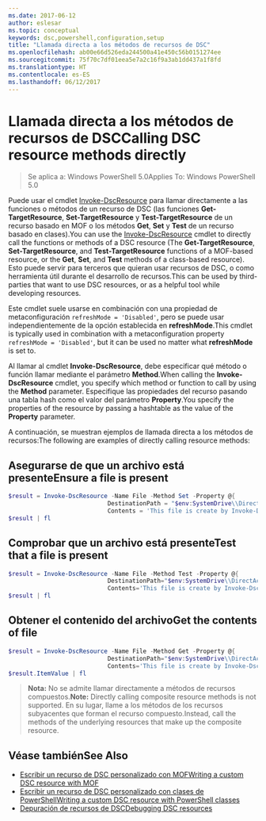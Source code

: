 ```yaml
---
ms.date: 2017-06-12
author: eslesar
ms.topic: conceptual
keywords: dsc,powershell,configuration,setup
title: "Llamada directa a los métodos de recursos de DSC"
ms.openlocfilehash: ab00e66d526eda244500a41e450c56b0151274ee
ms.sourcegitcommit: 75f70c7df01eea5e7a2c16f9a3ab1dd437a1f8fd
ms.translationtype: HT
ms.contentlocale: es-ES
ms.lasthandoff: 06/12/2017
---
```

# <a name="calling-dsc-resource-methods-directly"></a><span data-ttu-id="ffcbf-103">Llamada directa a los métodos de recursos de DSC</span><span class="sxs-lookup"><span data-stu-id="ffcbf-103">Calling DSC resource methods directly</span></span>

><span data-ttu-id="ffcbf-104">Se aplica a: Windows PowerShell 5.0</span><span class="sxs-lookup"><span data-stu-id="ffcbf-104">Applies To: Windows PowerShell 5.0</span></span>

<span data-ttu-id="ffcbf-105">Puede usar el cmdlet [Invoke-DscResource](https://technet.microsoft.com/en-us/library/mt517869.aspx) para llamar directamente a las funciones o métodos de un recurso de DSC (las funciones **Get-TargetResource**, **Set-TargetResource** y **Test-TargetResource** de un recurso basado en MOF o los métodos **Get**, **Set** y **Test** de un recurso basado en clases).</span><span class="sxs-lookup"><span data-stu-id="ffcbf-105">You can use the [Invoke-DscResource](https://technet.microsoft.com/en-us/library/mt517869.aspx) cmdlet to directly call the functions or methods of a DSC resource (The **Get-TargetResource**, **Set-TargetResource**, and **Test-TargetResource** functions of a MOF-based resource, or the **Get**, **Set**, and **Test** methods of a class-based resource).</span></span> <span data-ttu-id="ffcbf-106">Esto puede servir para terceros que quieran usar recursos de DSC, o como herramienta útil durante el desarrollo de recursos.</span><span class="sxs-lookup"><span data-stu-id="ffcbf-106">This can be used by third-parties that want to use DSC resources, or as a helpful tool while developing resources.</span></span> 

<span data-ttu-id="ffcbf-107">Este cmdlet suele usarse en combinación con una propiedad de metaconfiguración `refreshMode = 'Disabled'`, pero se puede usar independientemente de la opción establecida en **refreshMode**.</span><span class="sxs-lookup"><span data-stu-id="ffcbf-107">This cmdlet is typically used in combination with a metaconfiguration property `refreshMode = 'Disabled'`, but it can be used no matter what **refreshMode** is set to.</span></span>

<span data-ttu-id="ffcbf-108">Al llamar al cmdlet **Invoke-DscResource**, debe especificar qué método o función llamar mediante el parámetro **Method**.</span><span class="sxs-lookup"><span data-stu-id="ffcbf-108">When calling the **Invoke-DscResource** cmdlet, you specify which method or function to call by using the **Method** parameter.</span></span> <span data-ttu-id="ffcbf-109">Especifique las propiedades del recurso pasando una tabla hash como el valor del parámetro **Property**.</span><span class="sxs-lookup"><span data-stu-id="ffcbf-109">You specify the properties of the resource by passing a hashtable as the value of the **Property** parameter.</span></span>

<span data-ttu-id="ffcbf-110">A continuación, se muestran ejemplos de llamada directa a los métodos de recursos:</span><span class="sxs-lookup"><span data-stu-id="ffcbf-110">The following are examples of directly calling resource methods:</span></span>

## <a name="ensure-a-file-is-present"></a><span data-ttu-id="ffcbf-111">Asegurarse de que un archivo está presente</span><span class="sxs-lookup"><span data-stu-id="ffcbf-111">Ensure a file is present</span></span>

```powershell
$result = Invoke-DscResource -Name File -Method Set -Property @{
                            DestinationPath = "$env:SystemDrive\\DirectAccess.txt";
                            Contents = 'This file is create by Invoke-DscResource'} -Verbose
$result | fl
```

## <a name="test-that-a-file-is-present"></a><span data-ttu-id="ffcbf-112">Comprobar que un archivo está presente</span><span class="sxs-lookup"><span data-stu-id="ffcbf-112">Test that a file is present</span></span>

```powershell
$result = Invoke-DscResource -Name File -Method Test -Property @{
                            DestinationPath="$env:SystemDrive\\DirectAccess.txt";
                            Contents='This file is create by Invoke-DscResource'} -Verbose
$result | fl
```

## <a name="get-the-contents-of-file"></a><span data-ttu-id="ffcbf-113">Obtener el contenido del archivo</span><span class="sxs-lookup"><span data-stu-id="ffcbf-113">Get the contents of file</span></span>

```powershell
$result = Invoke-DscResource -Name File -Method Get -Property @{
                            DestinationPath="$env:SystemDrive\\DirectAccess.txt";
                            Contents='This file is create by Invoke-DscResource'} -Verbose
$result.ItemValue | fl
```

><span data-ttu-id="ffcbf-114">**Nota:** No se admite llamar directamente a métodos de recursos compuestos.</span><span class="sxs-lookup"><span data-stu-id="ffcbf-114">**Note:** Directly calling composite resource methods is not supported.</span></span> <span data-ttu-id="ffcbf-115">En su lugar, llame a los métodos de los recursos subyacentes que forman el recurso compuesto.</span><span class="sxs-lookup"><span data-stu-id="ffcbf-115">Instead, call the methods of the underlying resources that make up the composite resource.</span></span>

## <a name="see-also"></a><span data-ttu-id="ffcbf-116">Véase también</span><span class="sxs-lookup"><span data-stu-id="ffcbf-116">See Also</span></span>
- [<span data-ttu-id="ffcbf-117">Escribir un recurso de DSC personalizado con MOF</span><span class="sxs-lookup"><span data-stu-id="ffcbf-117">Writing a custom DSC resource with MOF</span></span>](authoringResourceMOF.md) 
- [<span data-ttu-id="ffcbf-118">Escribir un recurso de DSC personalizado con clases de PowerShell</span><span class="sxs-lookup"><span data-stu-id="ffcbf-118">Writing a custom DSC resource with PowerShell classes</span></span>](authoringResourceClass.md)
- [<span data-ttu-id="ffcbf-119">Depuración de recursos de DSC</span><span class="sxs-lookup"><span data-stu-id="ffcbf-119">Debugging DSC resources</span></span>](debugResource.md)

